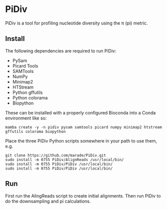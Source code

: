 # PiDiv
PiDiv is a tool for profiling nucleotide diversity using the π (pi) metric.
## Install
The following dependencies are required to run PiDiv:
* PySam
* Picard Tools
* SAMTools
* NumPy
* Minimap2
* HTStream
* Python gffutils
* Python colorama
* Biopython

These can be installed with a properly configured Bioconda into a Conda environment like so:

    mamba create -y -n pidiv pysam samtools picard numpy minimap2 htstream gffutils colorama biopython

Place the three PiDiv Python scripts somewhere in your path to use them, e.g.

    git clone https://github.com/marade/PiDiv.git
    sudo install -m 0755 PiDiv/AlignReads /usr/local/bin/
    sudo install -m 0755 PiDiv/PiDiv /usr/local/bin/
    sudo install -m 0755 PiDiv/PiDiv /usr/local/bin/
    
## Run

First run the AlingReads script to create initial alignments. Then run PiDiv to do the downsampling and pi calculations.
